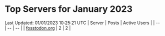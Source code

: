 # Top Servers for January 2023
Last Updated: 01/01/2023 10:25:21 UTC
| Server | Posts | Active Users |
| -- | -- | -- |
| [fosstodon.org](https://fosstodon.org/tags/PowerShell) | 2 | 2 |
